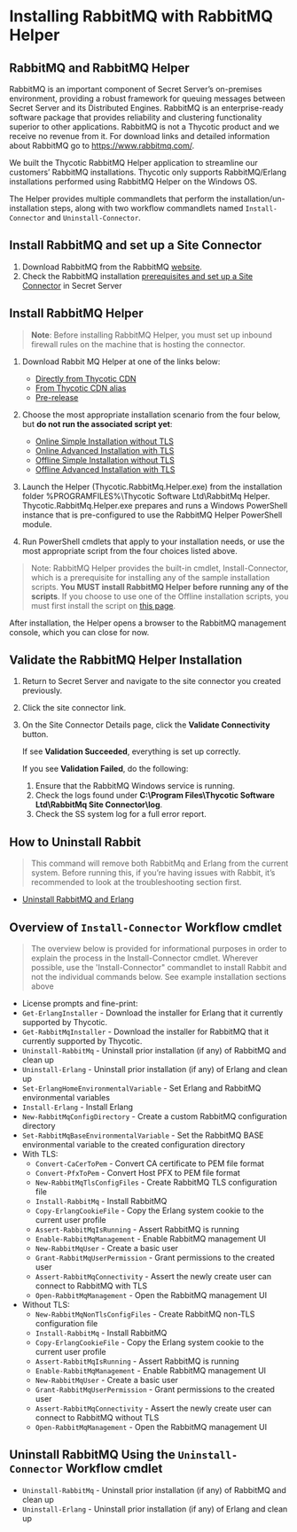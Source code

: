 [title]: # (Installation)
[tags]: # (rabbitmq,installation)
[priority]: # (100)

# Installing RabbitMQ with RabbitMQ Helper

## RabbitMQ and RabbitMQ Helper
RabbitMQ is an important component of Secret Server’s on-premises environment, providing a robust framework for queuing messages between Secret Server and its Distributed Engines. RabbitMQ is an enterprise-ready software package that provides reliability and clustering functionality superior to other applications. RabbitMQ is not a Thycotic product and we receive no revenue from it. For download links and detailed information about RabbitMQ go to https://www.rabbitmq.com/. 

We built the Thycotic RabbitMQ Helper application to streamline our customers’ RabbitMQ installations. Thycotic only supports RabbitMQ/Erlang installations performed using RabbitMQ Helper on the Windows OS. 

The Helper provides multiple commandlets that perform the installation/un-installation steps, along with two workflow commandlets named ```Install-Connector``` and ```Uninstall-Connector```.

## Install RabbitMQ and set up a Site Connector
1. Download RabbitMQ from the RabbitMQ [website](https://www.rabbitmq.com/). 
1. Check the RabbitMQ installation [prerequisites and set up a Site Connector](https://docs.thycotic.com/ss/10.9.0/secret-server-setup/installation/installing-rabbitmq/index.md) in Secret Server


## Install RabbitMQ Helper
> **Note**: Before installing RabbitMQ Helper, you must set up inbound firewall rules on the machine that is hosting the connector.
1. Download Rabbit MQ Helper at one of the links below:

   - [Directly from Thycotic CDN](https://thycocdn.azureedge.net/engineinstallerfiles-master/rabbitMqSiteConnector/grmqh.msi) 
   - [From Thycotic CDN alias](https://updates.thycotic.net/links.ashx?RabbitMqInstaller) 
   - [Pre-release](https://thycodevstorage.blob.core.windows.net/engineinstallerfiles-qa/rabbitMqSiteConnector/grmqh.msi) 

2.	Choose the most appropriate installation scenario from the four below, but **do not run the associated script yet**:

     - [Online Simple Installation without TLS](installnontls.md)
     - [Online Advanced Installation with TLS](installnontls-offline.md)
     - [Offline Simple Installation without TLS](installtls.md)
     - [Offline Advanced Installation with TLS](installtls-offline.md)

2. Launch the Helper (Thycotic.RabbitMq.Helper.exe) from the installation folder %PROGRAMFILES%\Thycotic Software Ltd\RabbitMq Helper. 
      Thycotic.RabbitMq.Helper.exe prepares and runs a Windows PowerShell instance that is pre-configured to use the RabbitMQ Helper PowerShell module.

4. Run PowerShell cmdlets that apply to your installation needs, or use the most appropriate script from the four choices listed above. 
 > Note: RabbitMQ Helper provides the built-in cmdlet, Install-Connector, which is a prerequisite for installing any of the sample installation scripts. **You MUST install RabbitMQ Helper before running any of the scripts**. If you choose to use one of the Offline installation scripts, you must first install the script on [this page](installation/prepare-offline.md).

After installation, the Helper opens a browser to the RabbitMQ management console, which you can close for now.

## Validate the RabbitMQ Helper Installation

1.	Return to Secret Server and navigate to the site connector you created previously.
6.	Click the site connector link. 
7.	On the Site Connector Details page, click the **Validate Connectivity** button.

    If see **Validation Succeeded**, everything is set up correctly.

    If you see **Validation Failed**, do the following: 
    1. Ensure that the RabbitMQ Windows service is running. 
    2. Check the logs found under **C:\Program Files\Thycotic Software Ltd\RabbitMq Site Connector\log**.
    3. Check the SS system log for a full error report.


## How to Uninstall Rabbit

> This command will remove both RabbitMq and Erlang from the current system. Before running this, if you’re having issues with Rabbit, it’s recommended to look at the troubleshooting section first.
- [Uninstall RabbitMQ and Erlang](uninstall.md)

## Overview of ```Install-Connector``` Workflow cmdlet 

> The overview below is provided for informational purposes in order to explain the process in the Install-Connector cmdlet. Wherever possible, use the 'Install-Connector" commandlet to install Rabbit and not the individual commands below. See example installation sections above
* License prompts and fine-print:
* ```Get-ErlangInstaller``` - Download the installer for Erlang that it currently supported by Thycotic.
* ```Get-RabbitMqInstaller``` - Download the installer for RabbitMQ that it currently supported by Thycotic.
* ```Uninstall-RabbitMq``` - Uninstall prior installation (if any) of RabbitMQ and clean up
* ```Uninstall-Erlang``` - Uninstall prior installation (if any) of Erlang and clean up
* ```Set-ErlangHomeEnvironmentalVariable``` - Set Erlang and RabbitMQ environmental variables
* ```Install-Erlang``` - Install Erlang
* ```New-RabbitMqConfigDirectory``` - Create a custom RabbitMQ configuration directory
* ```Set-RabbitMqBaseEnvironmentalVariable``` - Set the RabbitMQ BASE environmental variable to the created configuration directory
* With TLS:
    * ```Convert-CaCerToPem``` - Convert CA certificate to PEM file format
    * ```Convert-PfxToPem``` - Convert Host PFX to PEM file format
    * ```New-RabbitMqTlsConfigFiles``` - Create RabbitMQ TLS configuration file
    * ```Install-RabbitMq``` - Install RabbitMQ
    * ```Copy-ErlangCookieFile``` - Copy the Erlang system cookie to the current user profile
    * ```Assert-RabbitMqIsRunning``` - Assert RabbitMQ is running
    * ```Enable-RabbitMqManagement``` - Enable RabbitMQ management UI
    * ```New-RabbitMqUser``` - Create a basic user 
    * ```Grant-RabbitMqUserPermission``` - Grant permissions to the created user
    * ```Assert-RabbitMqConnectivity``` - Assert the newly create user can connect to RabbitMQ with TLS
    * ```Open-RabbitMqManagement``` - Open the RabbitMQ management UI
* Without TLS:
    * ```New-RabbitMqNonTlsConfigFiles``` - Create RabbitMQ non-TLS configuration file
    * ```Install-RabbitMq``` - Install RabbitMQ
    * ```Copy-ErlangCookieFile``` - Copy the Erlang system cookie to the current user profile
    * ```Assert-RabbitMqIsRunning``` - Assert RabbitMQ is running
    * ```Enable-RabbitMqManagement``` - Enable RabbitMQ management UI
    * ```New-RabbitMqUser``` - Create a basic user 
    * ```Grant-RabbitMqUserPermission``` - Grant permissions to the created user
    * ```Assert-RabbitMqConnectivity``` - Assert the newly create user can connect to RabbitMQ without TLS
    * ```Open-RabbitMqManagement``` - Open the RabbitMQ management UI

## Uninstall RabbitMQ Using the ```Uninstall-Connector``` Workflow cmdlet
* ```Uninstall-RabbitMq``` - Uninstall prior installation (if any) of RabbitMQ and clean up
* ```Uninstall-Erlang``` - Uninstall prior installation (if any) of Erlang and clean up


